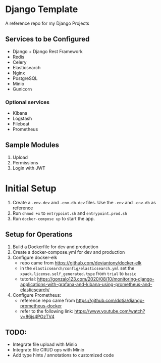 # Django Template
A reference repo for my Django Projects

## Services to be Configured
- Django + Django Rest Framework
- Redis
- Celery
- Elasticsearch
- Nginx
- PostgreSQL
- Minio
- Gunicorn

### Optional services
- Kibana
- Logstash
- Filebeat
- Prometheus

## Sample Modules
1. Upload
2. Permissions
3. Login with JWT

# Initial Setup
1. Create a `.env.dev` and `.env-db.dev` files. Use the `.env` and `.env-db` as reference
2. Run `chmod +x` to `entrypoint.sh` and `entrypoint.prod.sh`
3. Run `docker-compose up` to start the app.

## Setup for Operations
1. Build a Dockerfile for dev and production
2. Create a docker-compose.yml for dev and production
3. Configure docker-elk
   - repo came from https://github.com/deviantony/docker-elk
   - in the `elasticsearch/config/elasticsearch.yml` set the `xpack.license.self_generated.type` from `trial` to `basic`
   - tutorial: https://gonzalo123.com/2020/08/10/monitoring-django-applications-with-grafana-and-kibana-using-prometheus-and-elasticsearch/
4. Configure Prometheus:
   - reference repo came from https://github.com/dotja/django-prometheus-docker
   - refer to the following link: https://www.youtube.com/watch?v=86js4POzTV4

## TODO:
- Integrate file upload with Minio
- Integrate file CRUD ops with Minio
- Add type hints / annotations to customized code